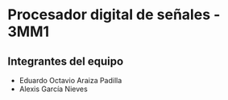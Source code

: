 # Procesador digital de señales - 3MM1

## Integrantes del equipo

- Eduardo Octavio Araiza Padilla
- Alexis García Nieves
